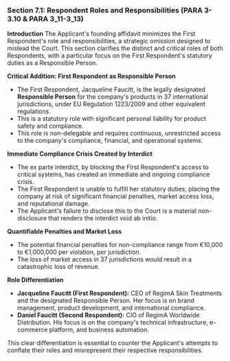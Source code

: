 ### Section 7.1: Respondent Roles and Responsibilities (PARA 3-3.10 & PARA 3_11-3_13)

**Introduction**
The Applicant's founding affidavit minimizes the First Respondent's role and responsibilities, a strategic omission designed to mislead the Court. This section clarifies the distinct and critical roles of both Respondents, with a particular focus on the First Respondent's statutory duties as a Responsible Person.

**Critical Addition: First Respondent as Responsible Person**
- The First Respondent, Jacqueline Faucitt, is the legally designated **Responsible Person** for the company's products in 37 international jurisdictions, under EU Regulation 1223/2009 and other equivalent regulations.
- This is a statutory role with significant personal liability for product safety and compliance.
- This role is non-delegable and requires continuous, unrestricted access to the company's compliance, financial, and operational systems.

**Immediate Compliance Crisis Created by Interdict**
- The ex parte interdict, by blocking the First Respondent's access to critical systems, has created an immediate and ongoing compliance crisis.
- The First Respondent is unable to fulfill her statutory duties, placing the company at risk of significant financial penalties, market access loss, and reputational damage.
- The Applicant's failure to disclose this to the Court is a material non-disclosure that renders the interdict void ab initio.

**Quantifiable Penalties and Market Loss**
- The potential financial penalties for non-compliance range from €10,000 to €1,000,000 per violation, per jurisdiction.
- The loss of market access in 37 jurisdictions would result in a catastrophic loss of revenue.

**Role Differentiation**
- **Jacqueline Faucitt (First Respondent):** CEO of RegimA Skin Treatments and the designated Responsible Person. Her focus is on brand management, product development, and international compliance.
- **Daniel Faucitt (Second Respondent):** CIO of RegimA Worldwide Distribution. His focus is on the company's technical infrastructure, e-commerce platform, and business automation.

This clear differentiation is essential to counter the Applicant's attempts to conflate their roles and misrepresent their respective responsibilities.
